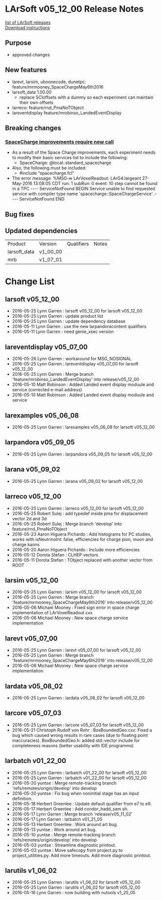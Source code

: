 # LArSoft v05_12_00 Release Notes



[list of LArSoft releases](LArSoft_release_list)  
[Download instructions](https://scisoft.fnal.gov/scisoft/bundles/larsoft/v05_12_00/larsoft-v05_12_00.html)

## Purpose

-   approved changes

## New features

-   larevt, larsim, uboonecode, dunetpc: feature/mrmooney_SpaceChargeMay6th2016
-   larsoft_data 1.00.00
    -   replace SCIoffsets with a dummy so each experiment can maintain their own offsets
-   larreco: feature/rnd_PmaNoTObject
-   lareventdisplay feature/mrobinso_LandedEventDisplay

## Breaking changes

### [SpaceCharge improvements require new call](Breaking_Changes#SpaceCharge-improvements-require-new-call)

-   As a result of the Space Charge improvements, each experiment needs to modify their basic services list to include the following:
    -   SpaceCharge: @local::standard_spacecharge
-   Also, the following must be included:
    -   \#include “spacecharge.fcl”
-   The error message:
        %MSG-w LArVoxelReadout:  LArG4:largeant 27-May-2016 13:08:05 CDT run: 1 subRun: 0 event: 10
        step cannot be found in a TPC
        ---- ServiceNotFound BEGIN
          Service  unable to find requested service with compiler type name 'spacecharge::SpaceChargeService'.
        ---- ServiceNotFound END

## Bug fixes

## Updated dependencies

|              |          |            |       |
|--------------|----------|------------|-------|
| Product      | Version  | Qualifiers | Notes |
| larsoft_data | v1_00_00 |            |       |
| mrb          | v1_07_01 |            |       |

# Change List

## larsoft v05_12_00

-   2016-05-25 Lynn Garren : larsoft v05_12_00 for larsoft v05_12_00
-   2016-05-25 Lynn Garren : update product list
-   2016-05-25 Lynn Garren : update dependency database
-   2016-05-11 Lynn Garren : use the new larpandoracontent qualifiers
-   2016-05-11 Lynn Garren : need genie_xsec version

## lareventdisplay v05_07_00

-   2016-05-26 Lynn Garren : workaround for MSG_NOSIGNAL
-   2016-05-25 Lynn Garren : lareventdisplay v05_07_00 for larsoft v05_12_00
-   2016-05-25 Lynn Garren : Merge branch 'feature/mrobinso_LandedEventDisplay' into release/v05_12_00
-   2016-05-10 Matt Robinson : Added Landed event display moduule and service (corrected e-mail address)
-   2016-05-10 Matt Robinson : Added Landed event display moduule and service

## larexamples v05_06_08

-   2016-05-25 Lynn Garren : larexamples v05_06_08 for larsoft v05_12_00

## larpandora v05_09_05

-   2016-05-25 Lynn Garren : larpandora v05_09_05 for larsoft v05_12_00

## larana v05_09_02

-   2016-05-25 Lynn Garren : larana v05_09_02 for larsoft v05_12_00

## larreco v05_12_00

-   2016-05-25 Lynn Garren : larreco v05_12_00 for larsoft v05_12_00
-   2016-05-25 Robert Sulej : add typedef inside pma for displacement vector 2d and 3d
-   2016-05-25 Robert Sulej : Merge branch 'develop' into feature/rnd_PmaNoTObject
-   2016-05-23 Aaron Higuera Pichardo : Add histograms for PC studies, works with isNeutrinoInt: false, efficiencies for charge pion, muon and charge kaons
-   2016-05-20 Aaron Higuera Pichardo : Include more efficiencies
-   2016-05-12 Dorota Stefan : CLHEP vectors
-   2016-05-11 Dorota Stefan : TObject replaced with another vector from ROOT

## larsim v05_12_00

-   2016-05-25 Lynn Garren : larsim v05_12_00 for larsoft v05_12_00
-   2016-05-25 Lynn Garren : Merge branch 'feature/mrmooney_SpaceChargeMay6th2016' into release/v05_12_00
-   2016-05-06 Michael Mooney : Fixed sign error in space charge implementation of LArVoxelReadout.cxx
-   2016-05-06 Michael Mooney : New space charge service implementation

## larevt v05_07_00

-   2016-05-25 Lynn Garren : larevt v05_07_00 for larsoft v05_12_00
-   2016-05-25 Lynn Garren : Merge branch 'feature/mrmooney_SpaceChargeMay6th2016' into release/v05_12_00
-   2016-05-06 Michael Mooney : New space charge service implementation

## lardata v05_08_02

-   2016-05-25 Lynn Garren : lardata v05_08_02 for larsoft v05_12_00

## larcore v05_07_03

-   2016-05-25 Lynn Garren : larcore v05_07_03 for larsoft v05_12_00
-   2016-05-21 Christoph Rudolf von Rohr : BoxBoundedGeo.cxx: Fixed a bug which caused wrong results in rare cases (due to floating point inaccuracies). BoxBoundedGeo.h: added std::vector include for completeness reasons (better usability with IDE programms)

## larbatch v01_22_00

-   2016-05-25 Lynn Garren : larbatch v01_22_00 for larsoft v05_12_00
-   2016-05-25 Lynn Garren : larbatch v01_22_00 for larsoft v05_12_00
-   2016-05-20 yuntse : Merge remote-tracking branch 'refs/remotes/origin/develop' into develop
-   2016-05-20 yuntse : Fix bug when noninitial stage has an input definition.
-   2016-05-18 Herbert Greenlee : Update default qualifier from e7 to e9.
-   2016-05-17 Herbert Greenlee : Add condor_hadd_sam.sh.
-   2016-05-17 Lynn Garren : Merge branch 'release/v05_11_02'
-   2016-05-17 Lynn Garren : larbatch v01_21_05
-   2016-05-13 Herbert Greenlee : Work around art bug.
-   2016-05-13 yuntse : Work around art bug.
-   2016-05-10 yuntse : Merge remote-tracking branch 'refs/remotes/origin/develop' into develop
-   2016-05-03 yuntse : Streamline diagnostic printout.
-   2016-05-03 yuntse : Move safecopy from project.py to project_utilities.py. Add more timeouts. Add more diagnostic printout.

## larutils v1_06_02

-   2016-05-25 Lynn Garren : larutils v1_06_02 for larsoft v05_12_00
-   2016-05-25 Lynn Garren : larutils v1_06_02 for larsoft v05_12_00
-   2016-05-16 Lynn Garren : now building with nutools v1_25_05
